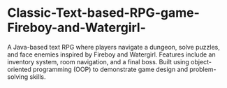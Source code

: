 # Classic-Text-based-RPG-game-Fireboy-and-Watergirl-
A Java-based text RPG where players navigate a dungeon, solve puzzles, and face enemies inspired by Fireboy and Watergirl. Features include an inventory system, room navigation, and a final boss. Built using object-oriented programming (OOP) to demonstrate game design and problem-solving skills.
